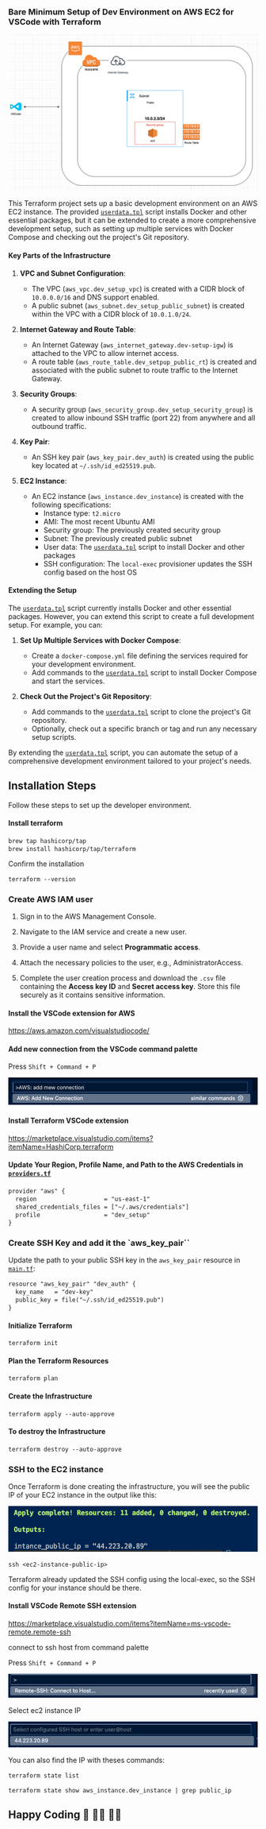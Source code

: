 
### Bare Minimum Setup of Dev Environment on AWS EC2 for VSCode with Terraform

![aws ec2 dev setup](images/infrastructure-architecture.png)

This Terraform project sets up a basic development environment on an AWS EC2 instance. The provided [`userdata.tpl`](userdata.tpl) script installs Docker and other essential packages, but it can be extended to create a more comprehensive development setup, such as setting up multiple services with Docker Compose and checking out the project's Git repository.

#### Key Parts of the Infrastructure

1. **VPC and Subnet Configuration**:
   - The VPC (`aws_vpc.dev_setup_vpc`) is created with a CIDR block of `10.0.0.0/16` and DNS support enabled.
   - A public subnet (`aws_subnet.dev_setup_public_subnet`) is created within the VPC with a CIDR block of `10.0.1.0/24`.

2. **Internet Gateway and Route Table**:
   - An Internet Gateway (`aws_internet_gateway.dev-setup-igw`) is attached to the VPC to allow internet access.
   - A route table (`aws_route_table.dev_setpup_public_rt`) is created and associated with the public subnet to route traffic to the Internet Gateway.

3. **Security Groups**:
   - A security group (`aws_security_group.dev_setup_security_group`) is created to allow inbound SSH traffic (port 22) from anywhere and all outbound traffic.

4. **Key Pair**:
   - An SSH key pair (`aws_key_pair.dev_auth`) is created using the public key located at `~/.ssh/id_ed25519.pub`.

5. **EC2 Instance**:
   - An EC2 instance (`aws_instance.dev_instance`) is created with the following specifications:
     - Instance type: `t2.micro`
     - AMI: The most recent Ubuntu AMI
     - Security group: The previously created security group
     - Subnet: The previously created public subnet
     - User data: The [`userdata.tpl`](userdata.tpl) script to install Docker and other packages
     - SSH configuration: The `local-exec` provisioner updates the SSH config based on the host OS

#### Extending the Setup

The [`userdata.tpl`](userdata.tpl) script currently installs Docker and other essential packages. However, you can extend this script to create a full development setup. For example, you can:

1. **Set Up Multiple Services with Docker Compose**:
   - Create a `docker-compose.yml` file defining the services required for your development environment.
   - Add commands to the [`userdata.tpl`](userdata.tpl) script to install Docker Compose and start the services.

2. **Check Out the Project's Git Repository**:
   - Add commands to the [`userdata.tpl`](userdata.tpl) script to clone the project's Git repository.
   - Optionally, check out a specific branch or tag and run any necessary setup scripts.

By extending the [`userdata.tpl`](userdata.tpl) script, you can automate the setup of a comprehensive development environment tailored to your project's needs.



## Installation Steps

Follow these steps to set up the developer environment.

#### Install terraform

````
brew tap hashicorp/tap
brew install hashicorp/tap/terraform
````

Confirm the installation

````
terraform --version
````

### Create AWS IAM user

1. Sign in to the AWS Management Console.

2. Navigate to the IAM service and create a new user.

3. Provide a user name and select **Programmatic access**.

4. Attach the necessary policies to the user, e.g., AdministratorAccess.

5. Complete the user creation process and download the `.csv` file containing the **Access key ID** and **Secret access key**. Store this file securely as it contains sensitive information.


#### Install the VSCode extension for AWS

https://aws.amazon.com/visualstudiocode/


#### Add new connection from the VSCode command palette

Press `Shift + Command + P`

 ![AWS Toolkit](images/aws-toolkit-connection.png)

#### Install Terraform VSCode extension

https://marketplace.visualstudio.com/items?itemName=HashiCorp.terraform

#### Update Your Region, Profile Name, and Path to the AWS Credentials in [`providers.tf`](providers.tf)

```
provider "aws" {
  region                   = "us-east-1"
  shared_credentials_files = ["~/.aws/credentials"]
  profile                  = "dev_setup"
}
```

### Create SSH Key and add it the `aws_key_pair``

Update the path to your public SSH key in the `aws_key_pair` resource in [`main.tf`](main.tf):

```
resource "aws_key_pair" "dev_auth" {
  key_name   = "dev-key"
  public_key = file("~/.ssh/id_ed25519.pub")
}
```

#### Initialize Terraform

````
terraform init
````

#### Plan the Terraform Resources

````
terraform plan
````

#### Create the Infrastructure

````
terraform apply --auto-approve
````

#### To destroy the Infrastructure

````
terraform destroy --auto-approve
````

### SSH to the EC2 instance

Once Terraform is done creating the infrastructure, you will see the public IP of your EC2 instance in the output like this:

![public ip](images/ip-output.png)

```
ssh <ec2-instance-public-ip>
```

Terraform already updated the SSH config using the local-exec, so the SSH config for your instance should be there.

#### Install VSCode Remote SSH extension

https://marketplace.visualstudio.com/items?itemName=ms-vscode-remote.remote-ssh

connect to ssh host from command palette

Press `Shift + Command + P`

![remote ssh](images/remote-ssh.png)

Select ec2 instance IP

![remote ssh host ip](images/remote-ssh-host-ip.png)

You can also find the IP with theses commands:

```
terraform state list
```

```
terraform state show aws_instance.dev_instance | grep public_ip 
```


## Happy Coding 🚀 🧑‍💻 👩‍💻
